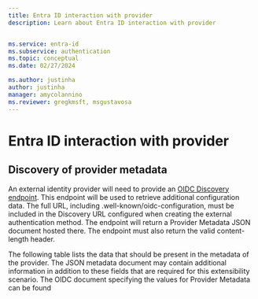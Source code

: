 ```yaml
---
title: Entra ID interaction with provider
description: Learn about Entra ID interaction with provider


ms.service: entra-id
ms.subservice: authentication
ms.topic: conceptual
ms.date: 02/27/2024

ms.author: justinha
author: justinha
manager: amycolannino
ms.reviewer: gregkmsft, msgustavosa
---
```

# Entra ID interaction with provider

## Discovery of provider metadata 

An external identity provider will need to provide an [OIDC Discovery endpoint](http://openid.net/specs/openid-connect-discovery-1_0.html#ProviderConfig). This endpoint will be used to retrieve additional configuration data. The full URL, including .well-known/oidc-configuration, must be included in the Discovery URL configured when creating the external authentication method. The endpoint will return a Provider Metadata JSON document hosted there. The endpoint must also return the valid content-length header.

The following table lists the data that should be present in the metadata of the provider. The JSON metadata document may contain additional information in addition to these fields that are required for this extensibility scenario.
The OIDC document specifying the values for Provider Metadata can be found
